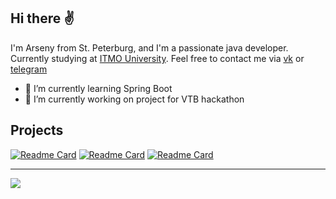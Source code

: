 ## Hi there ✌️
I'm Arseny from St. Peterburg, and I'm a passionate java developer. Currently studying at <a href="https://itmo.ru" target=”_blank”>ITMO University</a>.
Feel free to contact me via [vk](https://vk.com/mi1estone) or [telegram](https://t.me/Mi1eStone)

* 🍃 I’m currently learning Spring Boot
* 💸 I’m currently working on project for VTB hackathon

## Projects
[![Readme Card](https://github-readme-stats.vercel.app/api/pin/?username=bonchEquipment&repo=vehicle-manager&theme=gruvbox)](https://github.com/bonchEquipment/vehicle-manager)
[![Readme Card](https://github-readme-stats.vercel.app/api/pin/?username=bonchEquipment&repo=image-rotation&theme=gruvbox)](https://github.com/bonchEquipment/image-rotation)
[![Readme Card](https://github-readme-stats.vercel.app/api/pin/?username=bonchEquipment&repo=area-checker&theme=gruvbox)](https://github.com/bonchEquipment/area-checker)

---
<img src="https://github-readme-stats.vercel.app/api/top-langs/?username=bonchEquipment&layout=compact&theme=gruvbox&langs_count=10"/>

